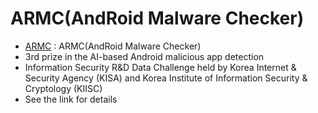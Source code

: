 # ARMC(AndRoid Malware Checker)
- [ARMC](https://github.com/ykeunsong/ARMC) : ARMC(AndRoid Malware Checker)
- 3rd prize in the AI-based Android malicious app detection
- Information Security R&D Data Challenge held by Korea Internet & Security Agency (KISA) and Korea Institute of Information Security & Cryptology (KIISC)
- See the link for details
